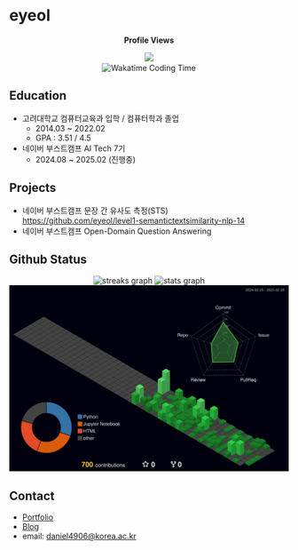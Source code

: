 # eyeol

<div align="center">

**Profile Views**

<img src="https://profile-counter.glitch.me/eyeol/count.svg" width="240px" />

</div>

<div align="center">

<picture>
    <source media="(prefers-color-scheme: dark)"  srcset="https://github-readme-stats.vercel.app/api/wakatime?username=eyeol&layout=compact&theme=blue_navy&hide_border=true" />
    <source media="(prefers-color-scheme: light)" srcset="https://github-readme-stats.vercel.app/api/wakatime?username=eyeol&layout=compact&hide_border=true" />
    <img src="https://github-readme-stats.vercel.app/api/wakatime?username=eyeol&layout=compact&hide_border=true" alt="Wakatime Coding Time" width="570px" />
</picture>

</div>

## Education

- 고려대학교 컴퓨터교육과 입학 / 컴퓨터학과 졸업
  - 2014.03 ~ 2022.02
  - GPA : 3.51 / 4.5
- 네이버 부스트캠프 AI Tech 7기
  - 2024.08 ~ 2025.02 (진행중)

## Projects

- 네이버 부스트캠프 문장 간 유사도 측정(STS) </br>
  https://github.com/eyeol/level1-semantictextsimilarity-nlp-14
- 네이버 부스트캠프 Open-Domain Question Answering

## Github Status

<div align="center">
    <picture>
        <source media="(prefers-color-scheme: dark)"  srcset="https://streak-stats.demolab.com?user=eyeol&theme=tokyonight&hide_border=true&card_width=467" />
        <source media="(prefers-color-scheme: light)" srcset="https://streak-stats.demolab.com?user=eyeol&hide_border=true&card_width=467" />
        <img src="https://streak-stats.demolab.com?user=eyeol" width="49%" alt="streaks graph" />
    </picture>
    <picture>
        <source media="(prefers-color-scheme: dark)"  srcset="https://github-readme-stats.vercel.app/api?username=eyeol&show_icons=true&count_private=true&theme=tokyonight&hide_border=true" />
        <source media="(prefers-color-scheme: light)" srcset="https://github-readme-stats.vercel.app/api?username=eyeol&show_icons=true&count_private=true&hide_border=true" />
        <img src="https://github-readme-stats.vercel.app/api?username=eyeol&show_icons=true&count_private=true&hide_border=true" width="49%" alt="stats graph" />
    </picture>

<picture>
    <source media="(prefers-color-scheme: dark)"  srcset="https://raw.githubusercontent.com/eyeol/eyeol/output-3d-contrib/profile-night-green.svg" />
    <source media="(prefers-color-scheme: light)" srcset="https://raw.githubusercontent.com/eyeol/eyeol/output-3d-contrib/profile-green-animate.svg" />
    <img alt="github profile contributions chart"    src="https://raw.githubusercontent.com/eyeol/eyeol/output-3d-contrib/profile-night-green.svg" />
</picture>
</div>


## Contact

- [Portfolio](https://eyeol-workspace.notion.site/11d7d924847180009663f2caa0659ea0?pvs=73)
- [Blog](https://eyeol.github.io/)
- email: daniel4906@korea.ac.kr

